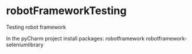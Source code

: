 # robotFrameworkTesting
Testing robot framework

In the pyCharm project install packages:
robotframework
robotframework-seleniumlibrary





